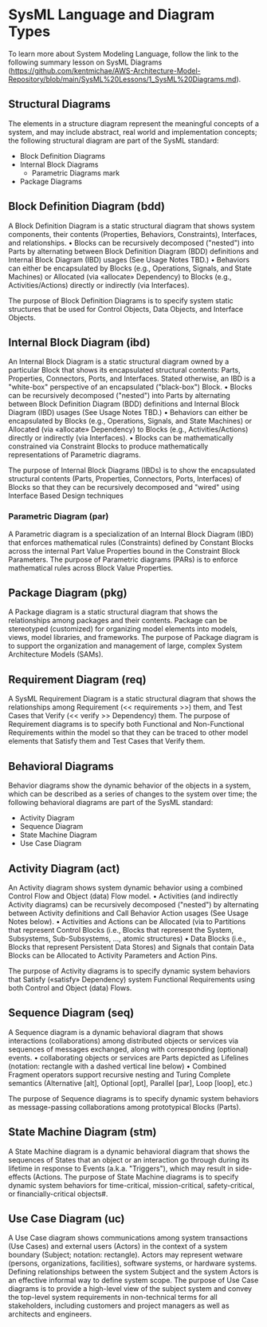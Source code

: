 # SysML Language and Diagram Types

To learn more about System Modeling Language, follow the link to the following summary lesson on SysML Diagrams (https://github.com/kentmichae/AWS-Architecture-Model-Repository/blob/main/SysML%20Lessons/1_SysML%20Diagrams.md).

## Structural Diagrams

The elements in a structure diagram represent the meaningful concepts of a system, and may include abstract, real world and implementation concepts; the following structural diagram are part of the SysML standard:

- Block Definition Diagrams 
- Internal Block Diagrams 
    - Parametric Diagrams mark
- Package Diagrams 

## Block Definition Diagram (bdd)

A Block Definition Diagram is a static structural diagram that shows system components, their contents (Properties, Behaviors, Constraints), Interfaces, and relationships.
• Blocks can be recursively decomposed ("nested") into Parts by alternating between Block Definition Diagram (BDD) definitions and Internal Block Diagram (IBD) usages (See Usage Notes TBD.)
• Behaviors can either be encapsulated by Blocks (e.g., Operations, Signals, and State Machines) or Allocated (via «allocate» Dependency) to Blocks (e.g., Activities/Actions) directly or indirectly (via Interfaces).

The purpose of Block Definition Diagrams is to specify system static structures that be used for Control Objects, Data Objects, and Interface Objects.

## Internal Block Diagram (ibd)

An Internal Block Diagram is a static structural diagram owned by a particular Block that shows its encapsulated structural contents: Parts, Properties, Connectors, Ports, and Interfaces. Stated otherwise, an IBD is a "white-box" perspective of an encapsulated ("black-box") Block.
• Blocks can be recursively decomposed ("nested") into Parts by alternating between Block Definition Diagram (BDD) definitions and Internal Block Diagram (IBD) usages (See Usage Notes TBD.)
• Behaviors can either be encapsulated by Blocks (e.g., Operations, Signals, and State Machines) or Allocated (via «allocate» Dependency) to Blocks (e.g., Activities/Actions) directly or indirectly (via Interfaces).
• Blocks can be mathematically constrained via Constraint Blocks to produce mathematically representations of Parametric diagrams.

The purpose of Internal Block Diagrams (IBDs) is to show the encapsulated structural contents (Parts, Properties, Connectors, Ports, Interfaces) of Blocks so that they can be recursively decomposed and "wired" using Interface Based Design techniques

### Parametric Diagram (par)

A Parametric diagram is a specialization of an Internal Block Diagram (IBD) that enforces mathematical rules (Constraints) defined by Constant Blocks across the internal Part Value Properties bound in the Constraint Block Parameters.
The purpose of Parametric diagrams (PARs) is to enforce mathematical rules across Block Value Properties.

## Package Diagram (pkg)

A Package diagram is a static structural diagram that shows the relationships among packages and their contents. Package can be stereotyped (customized) for organizing model elements into models, views, model libraries, and frameworks.
The purpose of Package diagram is to support the organization and management of large, complex System Architecture Models (SAMs).

## Requirement Diagram (req)

A SysML Requirement Diagram is a static structural diagram that shows the relationships among Requirement (<< requirements >>) them, and Test Cases that Verify (<< verify >> Dependency) them. The purpose of Requirement diagrams is to specify both Functional and Non-Functional Requirements within the model so that they can be traced to other model elements that Satisfy them and Test Cases that Verify them.

## Behavioral Diagrams

Behavior diagrams show the dynamic behavior of the objects in a system, which can be described as a series of changes to the system over time; the following behavioral diagrams are part of the SysML standard:

- Activity Diagram 
- Sequence Diagram 
- State Machine Diagram 
- Use Case Diagram 

## Activity Diagram (act)

An Activity diagram shows system dynamic behavior using a combined Control Flow and Object (data) Flow model.
• Activities (and indirectly Activity diagrams) can be recursively decomposed ("nested") by alternating between Activity definitions and Call Behavior Action usages (See Usage Notes below).
• Activities and Actions can be Allocated (via to Partitions that represent Control Blocks (i.e., Blocks that represent the System, Subsystems, Sub-Subsystems, ..., atomic structures)
• Data Blocks (i.e., Blocks that represent Persistent Data Stores) and Signals that contain Data Blocks can be Allocated to Activity Parameters and Action Pins.

The purpose of Activity diagrams is to specify dynamic system behaviors that Satisfy («satisfy» Dependency) system Functional Requirements using both Control and Object (data) Flows.

## Sequence Diagram (seq)

 A Sequence diagram is a dynamic behavioral diagram that shows interactions (collaborations) among distributed objects or services via sequences of messages exchanged, along with corresponding (optional) events.
• collaborating objects or services are Parts depicted as Lifelines (notation: rectangle with a dashed vertical line below)
• Combined Fragment operators support recursive nesting and Turing Complete semantics (Alternative [alt], Optional [opt], Parallel [par], Loop [loop], etc.)

The purpose of Sequence diagrams is to specify dynamic system behaviors as message-passing collaborations among prototypical Blocks (Parts).

## State Machine Diagram (stm)

 A State Machine diagram is a dynamic behavioral diagram that shows the sequences of States that an object or an interaction go through during its lifetime in response to Events (a.k.a. "Triggers"), which may result in side-effects (Actions.
The purpose of State Machine diagrams is to specify dynamic system behaviors for time-critical, mission-critical, safety-critical, or financially-critical objects#.

## Use Case Diagram (uc)

 A Use Case diagram shows communications among system transactions (Use Cases) and external users (Actors) in the context of a system boundary (Subject; notation: rectangle). Actors may represent wetware (persons, organizations, facilities), software systems, or hardware systems. Defining relationships between the system Subject and the system Actors is an effective informal way to define system scope.
The purpose of Use Case diagrams is to provide a high-level view of the subject system and convey the top-level system requirements in non-technical terms for all stakeholders, including customers and project managers as well as architects and engineers.
